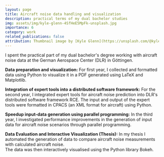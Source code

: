 ```yaml
---
layout: page
title: Aircraft noise data handling and visualization
description: practical terms of my dual bachelor studies
img: assets/img/kyle-glenn-4SfHeE5MpFk-unsplash.jpg
importance: 6
category: work
related_publications: false
attribution: Thumbnail image by [Kyle Glenn](https://unsplash.com/@kylejglenn?utm_content=creditCopyText&utm_medium=referral&utm_source=unsplash), on [Unsplash](https://unsplash.com/photos/low-angle-photography-red-and-white-plane-4SfHeE5MpFk?utm_content=creditCopyText&utm_medium=referral&utm_source=unsplash).
---
```


I spent the practical part of my dual bachelor's degree working with aircraft noise data at the German Aerospace Center (DLR) in Göttingen.

**Data preparation and visualization:** 
For first year, I collected and formatted data using Python to visualize it in a PDF generated using LaTeX and Matplotlib.

**Integration of expert tools into a distributed software framework:** 
For the second year, I integrated expert tools for aircraft noise prediction into DLR's distributed  software framework RCE.
The input and output of the expert tools were formatted in CPACS (an XML format for aircraft) using Python.

**Speedup input-data generation using parallel programming:**
In the third year, I investigated performance improvements in the generation of input data for aircraft noise scenarios through parallel programming.

**Data Evaluation and Interactive Visualization (Thesis):** 
In my thesis I automated the generation of data to compare aircraft noise measurements with calculated aircraft noise.  
The data was then interactively visualised using the Python library Bokeh.
